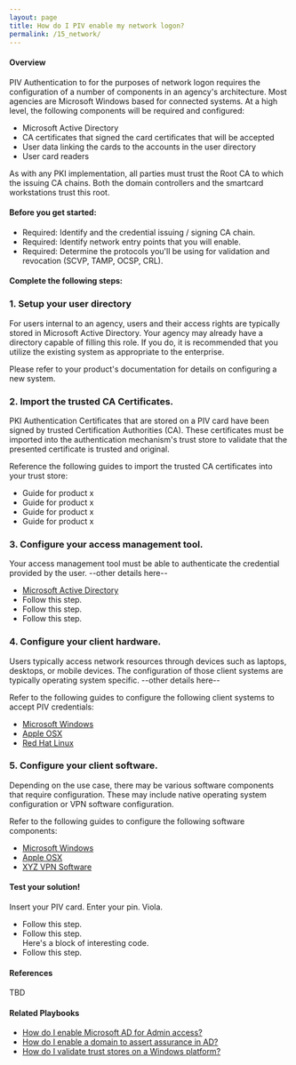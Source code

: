 ```yaml
---
layout: page
title: How do I PIV enable my network logon?
permalink: /15_network/
---
```

<script>
$(function() {
  $( "#accordion" ).accordion({
    heightStyle: "content",
    collapsible: "true"
  });
});
</script>
#### Overview

PIV Authentication to for the purposes of network logon requires the configuration of a number of components in an agency's architecture. Most agencies are Microsoft Windows based for connected systems. At a high level, the following components will be required and configured:
<ul>
<li>Microsoft Active Directory</li>
<li>CA certificates that signed the card certificates that will be accepted</li>
<li>User data linking the cards to the accounts in the user directory</li>
<li>User card readers</li>
</ul>

As with any PKI implementation, all parties must trust the Root CA to which the issuing CA chains. Both the domain controllers and the smartcard workstations trust this root.

#### Before you get started:
<ul>
<li>Required: Identify and the credential issuing / signing CA chain.</li>
<li>Required: Identify network entry points that you will enable.</li>
<li>Required: Determine the protocols you'll be using for validation and revocation (SCVP, TAMP, OCSP, CRL).</li>
</ul>

#### Complete the following steps:
<div id="accordion">
  <h3>1. Setup your user directory</h3>
  <div>
    <p>For users internal to an agency, users and their access rights are typically stored in Microsoft Active Directory. Your agency may already have a directory capable of filling this role. If you do, it is recommended that you utilize the existing system as appropriate to the enterprise.
    <p>Please refer to your product's documentation for details on configuring a new system.</p>
  </div>
  <h3>2. Import the trusted CA Certificates.</h3>
  <div>
    <p>PKI Authentication Certificates that are stored on a PIV card have been signed by trusted Certification Authorities (CA). These certificates must be imported into the authentication mechanism's trust store to validate that the presented certificate is trusted and original.</p>
    <p>Reference the following guides to import the trusted CA certificates into your trust store:</p>
    <ul>
    <li>Guide for product x</li>
    <li>Guide for product x</li>
    <li>Guide for product x</li>
    <li>Guide for product x</li>
    </ul>
  </div>
  <h3>3. Configure your access management tool.</h3>
  <div>
    <p>Your access management tool must be able to authenticate the credential provided by the user. --other details here--</p>
    <ul>
      <li><a href="{{ site.baseurl }}/3_ad/">Microsoft Active Directory</a></li>
      <li>Follow this step.</li>
      <li>Follow this step.</li>
      <li>Follow this step.</li>
    </ul>
  </div>
  <h3>4. Configure your client hardware.</h3>
  <div>
    <p>Users typically access network resources through devices such as laptops, desktops, or mobile devices. The configuration of those client systems are typically operating system specific. --other details here--</p>
    <p>Refer to the following guides to configure the following client systems to accept PIV credentials:</p>
    <ul>
    <li><a href="{{ site.baseurl }}/3_ad/">Microsoft Windows</a></li>
    <li><a href="{{ site.baseurl }}/2_mac/">Apple OSX</a></li>
    <li><a href="{{ site.baseurl }}/1_unix/">Red Hat Linux</a></li>
    </ul>
  </div>
  <h3>5. Configure your client software.</h3>
  <div>
    <p>Depending on the use case, there may be various software components that require configuration. These may include native operating system configuration or VPN software configuration.</p>
    <p>Refer to the following guides to configure the following software components:</p>
    <ul>
    <li><a href="{{ site.baseurl }}/3_ad/">Microsoft Windows</a></li>
    <li><a href="{{ site.baseurl }}/2_mac/">Apple OSX</a></li>
    <li><a href="{{ site.baseurl }}/2_mac/">XYZ VPN Software</a></li>
    </ul>
  </div>
</div>

#### Test your solution!

  Insert your PIV card. Enter your pin. Viola.
  <ul>
    <li>Follow this step.</li>
    <li>Follow this step.<br/>
      <div class="code">Here's a block of interesting code.</div>
    </li>
    <li>Follow this step.</li>
  </ul>

#### References

TBD

#### Related Playbooks

<ul>
<li><a href="{{ site.baseurl }}/4_adadmin/" title="How do I enable Microsoft AD for Admin access?">How do I enable Microsoft AD for Admin access?</a></li>
<li><a href="{{ site.baseurl }}/5_domainassert/" title="How do I enable a domain to assert assurance in AD?">How do I enable a domain to assert assurance in AD?</a></li>
<li><a href="{{ site.baseurl }}/9_trustwindows/" title="How do I validate trust stores on a Windows platform?">How do I validate trust stores on a Windows platform?</a></li>
</ul>
